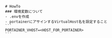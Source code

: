     # HowTo
    ### 環境変数について
    - .envを作成
    - portainerにアサインするVirtualHost名を設定すること
    ```
    PORTAINER_VHOST=<HOST_FOR_PORTAINER>
    ```
